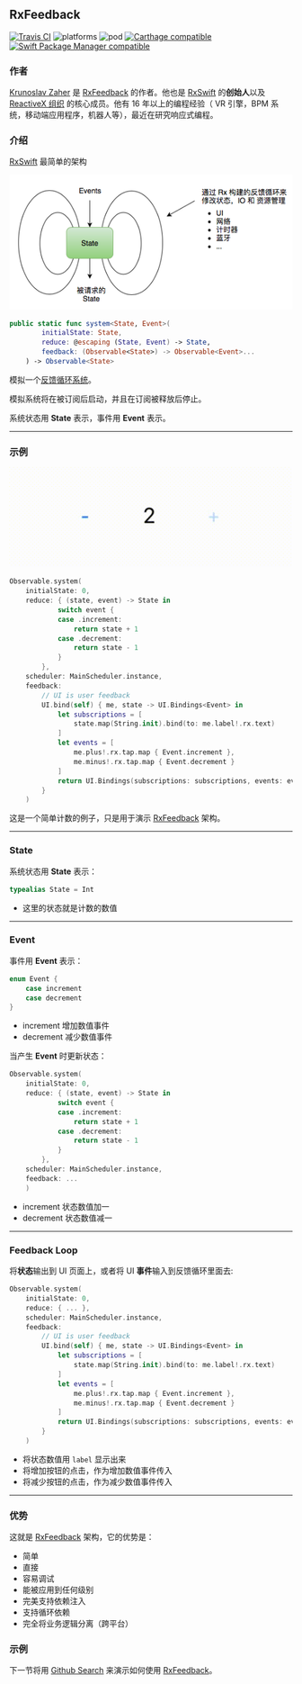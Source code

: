 ## RxFeedback

[![Travis CI](https://travis-ci.org/kzaher/RxFeedback.svg?branch=master)](https://travis-ci.org/kzaher/RxFeedback) ![platforms](https://img.shields.io/badge/platforms-iOS%20%7C%20macOS%20%7C%20tvOS%20%7C%20watchOS%20-333333.svg) ![pod](https://img.shields.io/cocoapods/v/RxFeedback.svg) [![Carthage compatible](https://img.shields.io/badge/Carthage-compatible-4BC51D.svg?style=flat)](https://github.com/Carthage/Carthage) [![Swift Package Manager compatible](https://img.shields.io/badge/Swift%20Package%20Manager-compatible-brightgreen.svg)](https://github.com/apple/swift-package-manager)

### 作者

[Krunoslav Zaher](https://github.com/kzaher) 是 [RxFeedback] 的作者。他也是 [RxSwift](https://github.com/ReactiveX/RxSwift) 的**创始人**以及 [ReactiveX 组织](https://github.com/ReactiveX) 的核心成员。他有 16 年以上的编程经验（ VR 引擎，BPM 系统，移动端应用程序，机器人等），最近在研究响应式编程。

### 介绍

[RxSwift](https://github.com/ReactiveX/RxSwift) 最简单的架构

![](/assets/Architecture/RxFeedback/RxFeedback.png)

```swift
public static func system<State, Event>(
        initialState: State,
        reduce: @escaping (State, Event) -> State,
        feedback: (Observable<State>) -> Observable<Event>...
    ) -> Observable<State>
```

模拟一个[反馈循环系统](https://zh.wikipedia.org/wiki/控制理论)。

模拟系统将在被订阅后启动，并且在订阅被释放后停止。

系统状态用 **State** 表示，事件用 **Event** 表示。

---

### 示例

![](/assets/Architecture/RxFeedback/Counter.gif)

```swift
Observable.system(
    initialState: 0,
    reduce: { (state, event) -> State in
            switch event {
            case .increment:
                return state + 1
            case .decrement:
                return state - 1
            }
        },
    scheduler: MainScheduler.instance,
    feedback:
        // UI is user feedback
        UI.bind(self) { me, state -> UI.Bindings<Event> in
            let subscriptions = [
                state.map(String.init).bind(to: me.label!.rx.text)
            ]
            let events = [
                me.plus!.rx.tap.map { Event.increment },
                me.minus!.rx.tap.map { Event.decrement }
            ]
            return UI.Bindings(subscriptions: subscriptions, events: events)
        }
    )
```

这是一个简单计数的例子，只是用于演示 [RxFeedback] 架构。

---

### State

系统状态用 **State** 表示：

```swift
typealias State = Int
```

* 这里的状态就是计数的数值

---

### Event

事件用 **Event** 表示：

```swift
enum Event {
    case increment
    case decrement
}
```

* increment 增加数值事件
* decrement 减少数值事件

当产生 **Event** 时更新状态：

```swift
Observable.system(
    initialState: 0,
    reduce: { (state, event) -> State in
            switch event {
            case .increment:
                return state + 1
            case .decrement:
                return state - 1
            }
        },
    scheduler: MainScheduler.instance,
    feedback: ...
    )
```

* increment 状态数值加一
* decrement 状态数值减一

---

### Feedback Loop

将**状态**输出到 UI 页面上，或者将 UI **事件**输入到反馈循环里面去:

```swift
Observable.system(
    initialState: 0,
    reduce: { ... },
    scheduler: MainScheduler.instance,
    feedback:
        // UI is user feedback
        UI.bind(self) { me, state -> UI.Bindings<Event> in
            let subscriptions = [
                state.map(String.init).bind(to: me.label!.rx.text)
            ]
            let events = [
                me.plus!.rx.tap.map { Event.increment },
                me.minus!.rx.tap.map { Event.decrement }
            ]
            return UI.Bindings(subscriptions: subscriptions, events: events)
        }
    )
```

* 将状态数值用 `label` 显示出来
* 将增加按钮的点击，作为增加数值事件传入
* 将减少按钮的点击，作为减少数值事件传入

---

### 优势

这就是 [RxFeedback](https://github.com/kzaher/RxFeedback) 架构，它的优势是：

* 简单
* 直接
* 容易调试
* 能被应用到任何级别
* 完美支持依赖注入
* 支持循环依赖
* 完全将业务逻辑分离（跨平台）

### 示例

下一节将用 [Github Search] 来演示如何使用 [RxFeedback]。

[RxFeedback]:https://github.com/kzaher/RxFeedback
[Github Search]:rxfeedback/github_search.md
